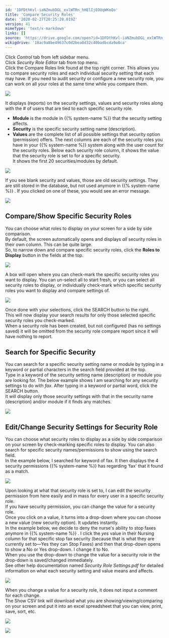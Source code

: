 ```yaml
---
id: '1DFDthKvl-iaNZmubDGL_exlWTRn_hHElIjEOUqWKoQo'
title: 'Compare Security Roles'
date: '2020-02-27T20:25:20.019Z'
version: 41
mimeType: 'text/x-markdown'
links: []
source: 'https://drive.google.com/open?id=1DFDthKvl-iaNZmubDGL_exlWTRn_hHElIjEOUqWKoQo'
wikigdrive: '18ac9a8be49637c0d2bea8d32c40badbcda9a0ca'
---
```

Click *Control* tab from left sidebar menu.  
Click *Security Role Editor* tab from top menu.  
Click the Compare Roles link found at the top right corner. This allows you to compare security roles and each individual security setting that each may have. If you need to audit security or configure a new security role, you can work on all your roles at the same time while you compare them.

![](../compare-security-roles.assets/36301d9734bf19736b90557dac458f44.png)

It displays (reports) on the security settings, values and security roles along with the # of users that are tied to each specific security role.
* <strong>Module</strong> is the module in {{% system-name %}} that the security setting affects.
* <strong>Security</strong> is the specific security setting name (description).
* <strong>Values</strong> are the complete list of all possible settings that security option (permission) offers.
The next columns are each of the security roles you have in your {{% system-name %}} system along with the user count for the security roles. Below each security role column, it shows the value that the security role is set to for a specific security.  
It shows the first 20 securities/modules by default.

![](../compare-security-roles.assets/c11a26aaf9b608fe5c4bbd5f3bbabad5.png)

If you see blank security and values, those are old security settings. They are still stored in the database, but not used anymore in {{% system-name %}} . If you clicked on one of these, you would see an error message.

![](../compare-security-roles.assets/1cadf42787da435897c705f8cef21bf5.png)


## Compare/Show Specific Security Roles

You can choose what roles to display on your screen for a side by side comparison.  
By default, the screen automatically opens and displays *all* security roles in their own column. This can be quite large.  
So, to narrow down and compare specific security roles, click the **Roles to Display** button in the fields at the top.

![](../compare-security-roles.assets/507bfbd595ab8b50085f485eab848b0c.png)

A box will open where you can check-mark the specific security roles you want to display. You can un-select all to start fresh, or you can select all security roles to display, or individually check-mark which specific security roles you want to display and compare settings of.

![](../compare-security-roles.assets/047798c78d3e8cb19e60531ab2c357a6.png)

Once done with your selections, click the SEARCH button to the right.  
This will now display your search results for only those selected specific security roles you check-marked.  
When a security role has been created, but not configured (has no settings saved) it will be omitted from the security role compare report since it will have nothing to report.

## Search for Specific Security

You can search for a specific security setting name or module by typing in a keyword or partial characters in the search field provided at the top.  
Type in a keyword of the security setting name (description) or module you are looking for. The below example shows I am searching for any security settings to do with *fax*. After typing in a keyword or partial word, click the SEARCH button.  
It will display only those security settings with that in the security name (description) and/or module if it finds any matches.

![](../compare-security-roles.assets/eb30adaff2db436fb594eb816b547284.png)


## Edit/Change Security Settings for Security Role

You can choose what security roles to display as a side by side comparison on your screen by check-marking specific roles to display. You can also search for specific security names/permissions to show using the search field.  
In the example below, I searched for keyword of fax. It then displays the 4 security permissions {{% system-name %}} has regarding ‘fax' that it found as a match.

![](../compare-security-roles.assets/eb30adaff2db436fb594eb816b547284.png)

Upon looking at what that security role is set to, I can edit the security permission from here easily and in mass for every user in a specific security role.  
If you have security permission, you can change the value for a security role.  
Once you click on a value, it turns into a drop-down where you can choose a new value (new security option). It updates instantly.  
In the example below, we decide to deny the nurse's ability to stop faxes anymore in {{% system-name %}} . I click the *yes* value in their Nursing column for that specific stop fax security (because that is what they are currently set to—Yes they can Stop Faxes) and then that drop-down opens to show a No or Yes drop-down. I change it to No.  
When you use the drop-down to change the value for a security role in the drop-down is saved/changed immediately.  
See other help documentation named *Security Role Settings.pdf* for detailed information on what each security setting and value means and affects.

![](../compare-security-roles.assets/0c89137502add0031c4f94fdcdb7b058.png)

When you change a value for a security role, it does not input a comment for each change.  
The Show CSV link will download what you are showing/viewing/comparing on your screen and put it into an excel spreadsheet that you can view, print, save, sort, etc.

![](../compare-security-roles.assets/2223f38646eac0b497a2d1f8efe47535.png)


![](../compare-security-roles.assets/5218d8de5e715e29215f59f776389164.png)

